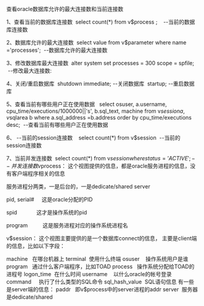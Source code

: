 查看oracle数据库允许的最大连接数和当前连接数

1、查看当前的数据库连接数  select count(*) from v$process ;    --当前的数据库连接数

2、数据库允许的最大连接数  select value from v$parameter where name ='processes';  --数据库允许的最大连接数

3、修改数据库最大连接数  alter system set processes = 300 scope = spfile;  --修改最大连接数:

4、关闭/重启数据库  shutdown immediate; --关闭数据库  startup; --重启数据库

5、查看当前有哪些用户正在使用数据   select osuser, a.username, cpu_time/executions/1000000||'s', b.sql_text, machine from v$session a, v$sqlarea b where a.sql_address =b.address order by cpu_time/executions desc;  --查看当前有哪些用户正在使用数据

6、 --当前的session连接数    select count(*) from v$session  --当前的session连接数

7、当前并发连接数  select count(*) from v$session where status='ACTIVE';　--并发连接数   v$process： 这个视图提供的信息，都是oracle服务进程的信息，没有客户端程序相关的信息

服务进程分两类，一是后台的，一是dedicate/shared server

pid, serial#     这是oracle分配的PID

spid             这才是操作系统的pid

program          这是服务进程对应的操作系统进程名

v$session： 这个视图主要提供的是一个数据库connect的信息， 主要是client端的信息，比如以下字段：

machine   在哪台机器上 terminal  使用什么终端 osuser    操作系统用户是谁 program   通过什么客户端程序，比如TOAD process   操作系统分配给TOAD的进程号 logon_time  在什么时间 username    以什么oracle的帐号登录 command     执行了什么类型的SQL命令 sql_hash_value  SQL语句信息 有一些是server端的信息： paddr   即v$process中的server进程的addr server  服务器是dedicate/shared 
